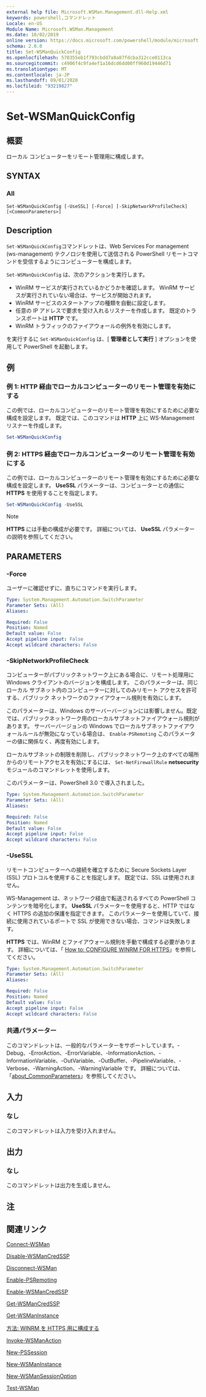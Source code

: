 ```yaml
---
external help file: Microsoft.WSMan.Management.dll-Help.xml
keywords: powershell,コマンドレット
Locale: en-US
Module Name: Microsoft.WSMan.Management
ms.date: 10/02/2019
online version: https://docs.microsoft.com/powershell/module/microsoft.wsman.management/set-wsmanquickconfig?view=powershell-7&WT.mc_id=ps-gethelp
schema: 2.0.0
title: Set-WSManQuickConfig
ms.openlocfilehash: 570355eb1f793cbdd7a8a87fdcba312cce0113ca
ms.sourcegitcommit: c4906f4c9fa4ef1a16dcd6dd00ff960d19446d71
ms.translationtype: MT
ms.contentlocale: ja-JP
ms.lasthandoff: 09/01/2020
ms.locfileid: "93219827"
---
```

# Set-WSManQuickConfig

## 概要
ローカル コンピューターをリモート管理用に構成します。

## SYNTAX

### All

```
Set-WSManQuickConfig [-UseSSL] [-Force] [-SkipNetworkProfileCheck] [<CommonParameters>]
```

## Description

`Set-WSManQuickConfig`コマンドレットは、Web Services For management (ws-management) テクノロジを使用して送信される PowerShell リモートコマンドを受信するようにコンピューターを構成します。

`Set-WSManQuickConfig` は、次のアクションを実行します。

- WinRM サービスが実行されているかどうかを確認します。 WinRM サービスが実行されていない場合は、サービスが開始されます。
- WinRM サービスのスタートアップの種類を自動に設定します。
- 任意の IP アドレスで要求を受け入れるリスナーを作成します。 既定のトランスポートは **HTTP** です。
- WinRM トラフィックのファイアウォールの例外を有効にします。

を実行するに `Set-WSManQuickConfig` は、[ **管理者として実行** ] オプションを使用して PowerShell を起動します。

## 例

### 例 1: HTTP 経由でローカルコンピューターのリモート管理を有効にする

この例では、ローカルコンピューターのリモート管理を有効にするために必要な構成を設定します。 既定では、このコマンドは **HTTP** 上に WS-Management リスナーを作成します。

```powershell
Set-WSManQuickConfig
```

### 例 2: HTTPS 経由でローカルコンピューターのリモート管理を有効にする

この例では、ローカルコンピューターのリモート管理を有効にするために必要な構成を設定します。 **UseSSL** パラメーターは、コンピューターとの通信に **HTTPS** を使用することを指定します。

```powershell
Set-WSManQuickConfig -UseSSL
```

> [!NOTE]
> **HTTPS** には手動の構成が必要です。 詳細については、 **UseSSL** パラメーターの説明を参照してください。

## PARAMETERS

### -Force

ユーザーに確認せずに、直ちにコマンドを実行します。

```yaml
Type: System.Management.Automation.SwitchParameter
Parameter Sets: (All)
Aliases:

Required: False
Position: Named
Default value: False
Accept pipeline input: False
Accept wildcard characters: False
```

### -SkipNetworkProfileCheck

コンピューターがパブリックネットワーク上にある場合に、リモート処理用に Windows クライアントのバージョンを構成します。 このパラメーターは、同じローカル サブネット内のコンピューターに対してのみリモート アクセスを許可する、パブリック ネットワークのファイアウォール規則を有効にします。

このパラメーターは、Windows のサーバーバージョンには影響しません。既定では、パブリックネットワーク用のローカルサブネットファイアウォール規則があります。 サーバーバージョンの Windows でローカルサブネットファイアウォールルールが無効になっている場合は、 `Enable-PSRemoting` このパラメーターの値に関係なく、再度有効にします。

ローカルサブネットの制限を削除し、パブリックネットワーク上のすべての場所からのリモートアクセスを有効にするには、 `Set-NetFirewallRule` **netsecurity** モジュールのコマンドレットを使用します。

このパラメーターは、PowerShell 3.0 で導入されました。

```yaml
Type: System.Management.Automation.SwitchParameter
Parameter Sets: (All)
Aliases:

Required: False
Position: Named
Default value: False
Accept pipeline input: False
Accept wildcard characters: False
```

### -UseSSL

リモートコンピューターへの接続を確立するために Secure Sockets Layer (SSL) プロトコルを使用することを指定します。 既定では、SSL は使用されません。

WS-Management は、ネットワーク経由で転送されるすべての PowerShell コンテンツを暗号化します。 **UseSSL** パラメーターを使用すると、HTTP ではなく HTTPS の追加の保護を指定できます。 このパラメーターを使用していて、接続に使用されているポートで SSL が使用できない場合、コマンドは失敗します。

**HTTPS** では、WinRM とファイアウォール規則を手動で構成する必要があります。 詳細については、「 [How to: CONFIGURE WINRM FOR HTTPS](https://support.microsoft.com/help/2019527/how-to-configure-winrm-for-https)」を参照してください。

```yaml
Type: System.Management.Automation.SwitchParameter
Parameter Sets: (All)
Aliases:

Required: False
Position: Named
Default value: False
Accept pipeline input: False
Accept wildcard characters: False
```

### 共通パラメーター

このコマンドレットは、一般的なパラメーターをサポートしています。-Debug、-ErrorAction、-ErrorVariable、-InformationAction、-InformationVariable、-OutVariable、-OutBuffer、-PipelineVariable、-Verbose、-WarningAction、-WarningVariable です。 詳細については、「[about_CommonParameters](https://go.microsoft.com/fwlink/?LinkID=113216)」を参照してください。

## 入力

### なし

このコマンドレットは入力を受け入れません。

## 出力

### なし

このコマンドレットは出力を生成しません。

## 注

## 関連リンク

[Connect-WSMan](Connect-WSMan.md)

[Disable-WSManCredSSP](Disable-WSManCredSSP.md)

[Disconnect-WSMan](Disconnect-WSMan.md)

[Enable-PSRemoting](../Microsoft.PowerShell.Core/Enable-PSRemoting.md)

[Enable-WSManCredSSP](Enable-WSManCredSSP.md)

[Get-WSManCredSSP](Get-WSManCredSSP.md)

[Get-WSManInstance](Get-WSManInstance.md)

[方法: WINRM を HTTPS 用に構成する](https://support.microsoft.com/help/2019527/how-to-configure-winrm-for-https)

[Invoke-WSManAction](Invoke-WSManAction.md)

[New-PSSession](../Microsoft.PowerShell.Core/New-PSSession.md)

[New-WSManInstance](New-WSManInstance.md)

[New-WSManSessionOption](New-WSManSessionOption.md)

[Test-WSMan](Test-WSMan.md)
